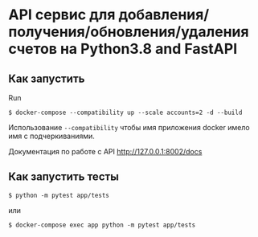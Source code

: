 # API сервис для добавления/получения/обновления/удаления счетов на Python3.8 and FastAPI

## Как запустить

Run

````
$ docker-compose --compatibility up --scale accounts=2 -d --build
````

Использование `--compatibility` чтобы имя приложения docker имело имя с подчеркиваниями.

Документация по работе с API http://127.0.0.1:8002/docs

## Как запустить тесты

````
$ python -m pytest app/tests
````
или

````
$ docker-compose exec app python -m pytest app/tests
````
